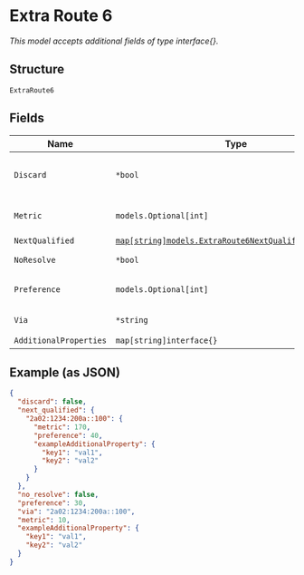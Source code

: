 
# Extra Route 6

*This model accepts additional fields of type interface{}.*

## Structure

`ExtraRoute6`

## Fields

| Name | Type | Tags | Description |
|  --- | --- | --- | --- |
| `Discard` | `*bool` | Optional | this takes precedence<br>**Default**: `false` |
| `Metric` | `models.Optional[int]` | Optional | **Constraints**: `>= 0`, `<= 2147483647` |
| `NextQualified` | [`map[string]models.ExtraRoute6NextQualifiedProperties`](../../doc/models/extra-route-6-next-qualified-properties.md) | Optional | - |
| `NoResolve` | `*bool` | Optional | **Default**: `false` |
| `Preference` | `models.Optional[int]` | Optional | **Constraints**: `>= 0`, `<= 2147483647` |
| `Via` | `*string` | Optional | next-hop IP Address |
| `AdditionalProperties` | `map[string]interface{}` | Optional | - |

## Example (as JSON)

```json
{
  "discard": false,
  "next_qualified": {
    "2a02:1234:200a::100": {
      "metric": 170,
      "preference": 40,
      "exampleAdditionalProperty": {
        "key1": "val1",
        "key2": "val2"
      }
    }
  },
  "no_resolve": false,
  "preference": 30,
  "via": "2a02:1234:200a::100",
  "metric": 10,
  "exampleAdditionalProperty": {
    "key1": "val1",
    "key2": "val2"
  }
}
```

